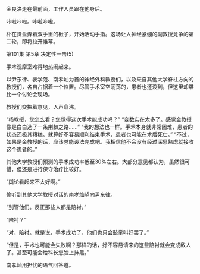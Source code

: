 金良洛走在最前面，工作人员跟在他身后。

咔啦咔啦。咔啦咔啦。

朴在贤盘弄着双手里的楸子，开始活动手指。这场让人神经紧绷的副教授竞争的第二轮，即将拉开帷幕。

第101集 第5章 决定性一击(5)

手术观摩室难得地热闹起来。

以尹东律、表学范、南孝灿为首的神经外科教授们，以及来自其他大学脊柱方向的教授们，各自占据着一个位置。尽管手术室空荡荡的，患者也还没到，但这里却堪比一个讨论会现场。

教授们交换着意见，人声鼎沸。

“杨教授，您怎么看？您觉得这次手术能成功吗？”
“变数实在太多了。感觉金教授像是白白选了一条荆棘之路……”
“我的想法也一样。手术本身就非常困难，患者的状态还极其糟糕。就算好不容易顺利结束手术，患者也可能在术后死亡。”
“不过，如果是金教授的话，应该总能设法完成吧。我相信他不会没有经过深思熟虑就接收这个患者的。”

其他大学教授们预测的手术成功率低至30%左右。大部分意见都认为，虽然很可惜，但还是进行保守治疗比较好。

“舆论看起来不太好啊。”

偷听到其他大学教授对话的南孝灿望向尹东律。

“别管他们。反正那些人都是陪衬。”

“陪衬？”

“对，陪衬。就是说，手术成功了，他们也只会鼓掌叫好罢了。”

“但是，手术也可能会失败啊？那样的话，好不容易请来的这些陪衬就会变成敌人了。甚至可能会给科长您脸上抹黑。”

南孝灿用担忧的语气回答道。